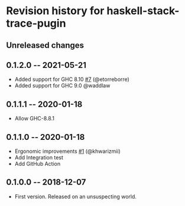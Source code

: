 # Revision history for haskell-stack-trace-pugin

## Unreleased changes

## 0.1.2.0 -- 2021-05-21

- Added support for GHC 8.10 [#7](https://github.com/waddlaw/haskell-stack-trace-plugin/pull/7) (@etorreborre)
- Added support for GHC 9.0 @waddlaw

## 0.1.1.1 -- 2020-01-18

- Allow GHC-8.8.1

## 0.1.1.0 -- 2020-01-18

- Ergonomic improvements [#1](https://github.com/waddlaw/haskell-stack-trace-plugin/pull/1) (@khwarizmii)
- Add Integration test
- Add GitHub Action

## 0.1.0.0 -- 2018-12-07

- First version. Released on an unsuspecting world.
